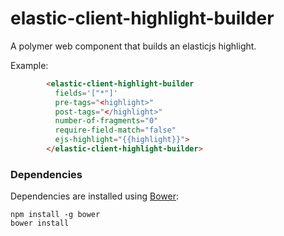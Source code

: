 # elastic-client-highlight-builder

A polymer web component that builds an elasticjs highlight.

Example:
```html
        <elastic-client-highlight-builder
          fields='["*"]'
          pre-tags="<highlight>"
          post-tags="</highlight>"
          number-of-fragments="0"
          require-field-match="false"
          ejs-highlight="{{highlight}}">
        </elastic-client-highlight-builder>
```

### Dependencies

Dependencies are installed using [Bower](http://bower.io/):

    npm install -g bower
    bower install
